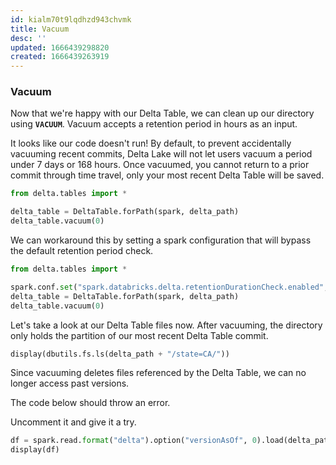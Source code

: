 ```yaml
---
id: kialm70t9lqdhzd943chvmk
title: Vacuum
desc: ''
updated: 1666439298820
created: 1666439263919
---
```

 ### Vacuum 

Now that we're happy with our Delta Table, we can clean up our directory using **`VACUUM`**. Vacuum accepts a retention period in hours as an input.


 It looks like our code doesn't run! By default, to prevent accidentally vacuuming recent commits, Delta Lake will not let users vacuum a period under 7 days or 168 hours. Once vacuumed, you cannot return to a prior commit through time travel, only your most recent Delta Table will be saved.

```py
from delta.tables import *

delta_table = DeltaTable.forPath(spark, delta_path)
delta_table.vacuum(0)
``` 

 We can workaround this by setting a spark configuration that will bypass the default retention period check.

```py
from delta.tables import *

spark.conf.set("spark.databricks.delta.retentionDurationCheck.enabled", "false")
delta_table = DeltaTable.forPath(spark, delta_path)
delta_table.vacuum(0)
```


 Let's take a look at our Delta Table files now. After vacuuming, the directory only holds the partition of our most recent Delta Table commit.

```py
display(dbutils.fs.ls(delta_path + "/state=CA/"))
``` 

 Since vacuuming deletes files referenced by the Delta Table, we can no longer access past versions. 

The code below should throw an error.

Uncomment it and give it a try.

```py
df = spark.read.format("delta").option("versionAsOf", 0).load(delta_path)
display(df)
```
